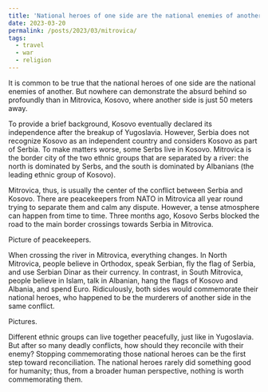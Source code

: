 ```yaml
---
title: 'National heroes of one side are the national enemies of another'
date: 2023-03-20
permalink: /posts/2023/03/mitrovica/
tags:
  - travel
  - war
  - religion
---
```



It is common to be true that the national heroes of one side are the national enemies of another. But nowhere can demonstrate the absurd behind so profoundly than in Mitrovica, Kosovo, where another side is just 50 meters away.

To provide a brief background, Kosovo eventually declared its independence after the breakup of Yugoslavia. However, Serbia does not recognize Kosovo as an independent country and considers Kosovo as part of Serbia. To make matters worse, some Serbs live in Kosovo. Mitrovica is the border city of the two ethnic groups that are separated by a river: the north is dominated by Serbs, and the south is dominated by Albanians (the leading ethnic group of Kosovo).

Mitrovica, thus, is usually the center of the conflict between Serbia and Kosovo. There are peacekeepers from NATO in Mitrovica all year round trying to separate them and calm any dispute. However, a tense atmosphere can happen from time to time. Three months ago, Kosovo Serbs blocked the road to the main border crossings towards Serbia in Mitrovica.

Picture of peacekeepers.

When crossing the river in Mitrovica, everything changes. In North Mitrovica, people believe in Orthodox, speak Serbian, fly the flag of Serbia, and use Serbian Dinar as their currency. In contrast, in South Mitrovica, people believe in Islam, talk in Albanian, hang the flags of Kosovo and Albania, and spend Euro. Ridiculously, both sides would commemorate their national heroes, who happened to be the murderers of another side in the same conflict. 

Pictures.

Different ethnic groups can live together peacefully, just like in Yugoslavia. But after so many deadly conflicts, how should they reconcile with their enemy? Stopping commemorating those national heroes can be the first step toward reconciliation. The national heroes rarely did something good for humanity; thus, from a broader human perspective, nothing is worth commemorating them.  

